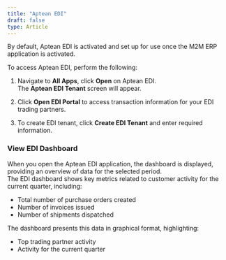 ```yaml
---
title: "Aptean EDI"
draft: false
type: Article
---
```

By default, Aptean EDI is activated and set up for use once the M2M ERP application is activated.

To access Aptean EDI, perform the following:

1. Navigate to **All Apps**, click **Open** on Aptean EDI. <br> The **Aptean EDI Tenant** screen will appear.

2. Click  **Open EDI Portal**  to access transaction information for your EDI trading partners.

3. To create EDI tenant, click **Create EDI Tenant** and enter required information.

### View EDI Dashboard
When you open the Aptean EDI application, the dashboard is displayed, providing an overview of data for the selected period. 
<br>The EDI dashboard shows key metrics related to customer activity for the current quarter, including:

-   Total number of purchase orders created
-   Number of invoices issued
-   Number of shipments dispatched

The dashboard presents this data in graphical format, highlighting:

-   Top trading partner activity
-   Activity for the current quarter